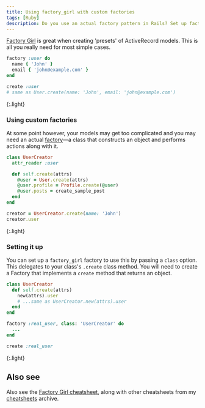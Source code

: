 ```yaml
---
title: Using factory_girl with custom factories
tags: [Ruby]
description: Do you use an actual factory pattern in Rails? Set up factory_girl to use this factory.
---
```


[Factory Girl](https://github.com/thoughtbot/factory_girl) is great when creating 'presets' of ActiveRecord models. This is all you really need for most simple cases.

```rb
factory :user do
  name { 'John' }
  email { 'john@example.com' }
end
```

```rb
create :user
# same as User.create(name: 'John', email: 'john@example.com')
```
{:.light}

### Using custom factories

At some point however, your models may get too complicated and you may need an actual [factory](https://en.wikipedia.org/wiki/Factory_method_pattern)—a class that constructs an object and performs actions along with it.

```rb
class UserCreator
  attr_reader :user

  def self.create(attrs)
    @user = User.create(attrs)
    @user.profile = Profile.create(@user)
    @user.posts = create_sample_post
  end
end
```

```rb
creator = UserCreator.create(name: 'John')
creator.user
```
{:.light}

### Setting it up

You can set up a `factory_girl` factory to use this by passing a `class` option. This delegates to your class's `.create` class method. You will need to create a Factory that implements a `create` method that returns an object.

```rb
class UserCreator
  def self.create(attrs)
    new(attrs).user
    # ...same as UserCreator.new(attrs).user
  end
end
```

```rb
factory :real_user, class: 'UserCreator' do
  ...
end
```

```rb
create :real_user
```
{:.light}

## Also see

Also see the [Factory Girl cheatsheet](http://ricostacruz.com/cheatsheets/factory_girl.html), along with other cheatsheets from my [cheatsheets](http://ricostacruz.com/cheatsheets) archive.
